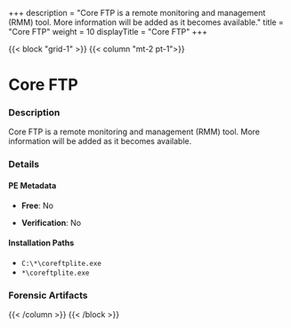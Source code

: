 +++
description = "Core FTP is a remote monitoring and management (RMM) tool. More information will be added as it becomes available."
title = "Core FTP"
weight = 10
displayTitle = "Core FTP"
+++


{{< block "grid-1" >}}
{{< column "mt-2 pt-1">}}

# Core FTP


### Description

Core FTP is a remote monitoring and management (RMM) tool. More information will be added as it becomes available.




### Details


#### PE Metadata


- **Free**: No

- **Verification**: No




#### Installation Paths
- `C:\*\coreftplite.exe`
- `*\coreftplite.exe`

### Forensic Artifacts










{{< /column >}}
{{< /block >}}
